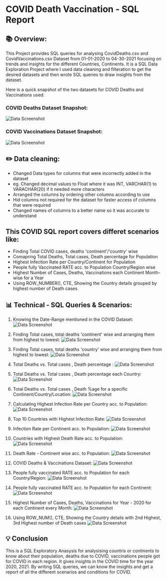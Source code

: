 # COVID Death Vaccination - SQL Report

## 📚 Overview:

This Project provides SQL queries for analysing CovidDeaths.csv and CovidVaccinations.csv Dataset from 01-01-2020 to 04-30-2021 focusing on trends and insights for the different Countries, Continents.
It is a SQL Data Exploration Project where I used data cleaning and filteration to get the desired datasets and then wrote SQL queries to draw insights from the dataset.

Here is a quick snapshot of the two datasets for COVID Deaths and Vaccinations used:

### COVID Deaths Dataset Snapshot:
![Data Screenshot](https://github.com/dipshisingh31/COVID-Death-Vaccination_SQLReport/blob/main/COVID_Deaths.jpg)

### COVID Vaccinations Dataset Snapshot:
![Data Screenshot](https://github.com/dipshisingh31/COVID-Death-Vaccination_SQLReport/blob/main/COVID_Vaccinations.jpg)


## ✏️ Data cleaning:

- Changed Data types for columns that were incorrectly added in the dataset
- eg. Changed decimal values to Float where it was INT, VARCHAR(1) to VARACHAR(20) if it needed more characters
- Arranged the columns by ordering other columns according to use
- Hid columns not required for the dataset for faster access of columns that were required
- Changed names of columns to a better name so it was accurate to understand
  

## This COVID SQL report covers differet scenarios like:
- Finding Total COVID cases, deaths 'continent'/'country' wise
- Comapring Total Deaths, Total cases, Death percentage for Population
- Highest Infection Rate per Country/Continent for Population
- People fully Vaccinated RATE acc. to Population Country/Region wise
- Highest Number of Cases, Deaths, Vaccinations each Continent Month-wise for a Year
- Using ROW_NUMBER(), CTE, Showing the Country details grouped by highest number of Death cases


## 📊 Technical - SQL Queries & Scenarios:

1. Knowing the Date-Range mentioned in the COVID Dataset:
        ![Data Screenshot](https://github.com/dipshisingh31/COVID-Death-Vaccination_SQLReport/blob/main/SQL1.jpg)

2. Finding Total cases, total deaths 'continent' wise and arranging them from highest to lowest:
        ![Data Screenshot](https://github.com/dipshisingh31/COVID-Death-Vaccination_SQLReport/blob/main/SQL2.jpg)

3. Finding Total cases, total deaths 'country' wise and arranging them from highest to lowest:
        ![Data Screenshot](https://github.com/dipshisingh31/COVID-Death-Vaccination_SQLReport/blob/main/SQL3.jpg)

4. Total Deaths vs. Total cases , Death percentage :
        ![Data Screenshot](https://github.com/dipshisingh31/COVID-Death-Vaccination_SQLReport/blob/main/SQL4.jpg)

5. Total Deaths vs. Total cases , Death percentage each Country:
        ![Data Screenshot](https://github.com/dipshisingh31/COVID-Death-Vaccination_SQLReport/blob/main/SQL5.jpg)

6. Total Deaths vs. Total cases , Death %age for a specific Continent/Country/Location:
        ![Data Screenshot](https://github.com/dipshisingh31/COVID-Death-Vaccination_SQLReport/blob/main/SQL6.jpg)

7. Calculating Highest Infection Rate per Country acc. to Population:
        ![Data Screenshot](https://github.com/dipshisingh31/COVID-Death-Vaccination_SQLReport/blob/main/SQL7.jpg)

8. Top 10 Countries with  Highest Infection Rate:
        ![Data Screenshot](https://github.com/dipshisingh31/COVID-Death-Vaccination_SQLReport/blob/main/SQL8.jpg)

9. Infection Rate per Continent acc. to Population:
        ![Data Screenshot](https://github.com/dipshisingh31/COVID-Death-Vaccination_SQLReport/blob/main/SQL9.jpg)

10. Countries with  Highest Death Rate acc. to Population:
        ![Data Screenshot](https://github.com/dipshisingh31/COVID-Death-Vaccination_SQLReport/blob/main/SQL10.jpg)

11. Death Rate - Continent wise acc. to Population:
        ![Data Screenshot](https://github.com/dipshisingh31/COVID-Death-Vaccination_SQLReport/blob/main/SQL11.jpg)

12. COVID Deaths & Vaccinations Dataset:
       ![Data Screenshot](https://github.com/dipshisingh31/COVID-Death-Vaccination_SQLReport/blob/main/SQL12.jpg)

13. People fully vaccinated RATE acc. to Population for each Country/Region:
        ![Data Screenshot](https://github.com/dipshisingh31/COVID-Death-Vaccination_SQLReport/blob/main/SQL13.jpg)

14. People fully vaccinated RATE acc. to Population for each Continent:
        ![Data Screenshot](https://github.com/dipshisingh31/COVID-Death-Vaccination_SQLReport/blob/main/SQL14.jpg)

15. Highest Number of Cases, Deaths, Vaccinations for Year - 2020 for each Continent every Month:
        ![Data Screenshot](https://github.com/dipshisingh31/COVID-Death-Vaccination_SQLReport/blob/main/SQL15.jpg)

16. Using ROW_NUM(), CTE, Showing the Country details with 2nd Highest, 3rd Highest number of Death cases
        ![Data Screenshot](https://github.com/dipshisingh31/COVID-Death-Vaccination_SQLReport/blob/main/SQL16.jpg)


## 💡 Conclusion

This is a SQL Exploratory Anasysis for analysising countris or continents to know about their population, deaths due to COVID, vaccinations people got for COVID in each region. It gives insights in the COVID time for the year 2020, 2021. By writing SQL queries, we can know the insights and get a report of all the different scenarios and conditions for COVID.


